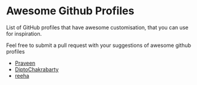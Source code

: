# Awesome Github Profiles

List of GitHub profiles that have awesome customisation, that you can use for inspiration.

Feel free to submit a pull request with your suggestions of awesome github profiles

- [Praveen](https://github.com/praveenscience)
- [DiptoChakrabarty](https://github.com/diptochakrabarty)
- [reeha](https://github.com/syedareehaquasar)

